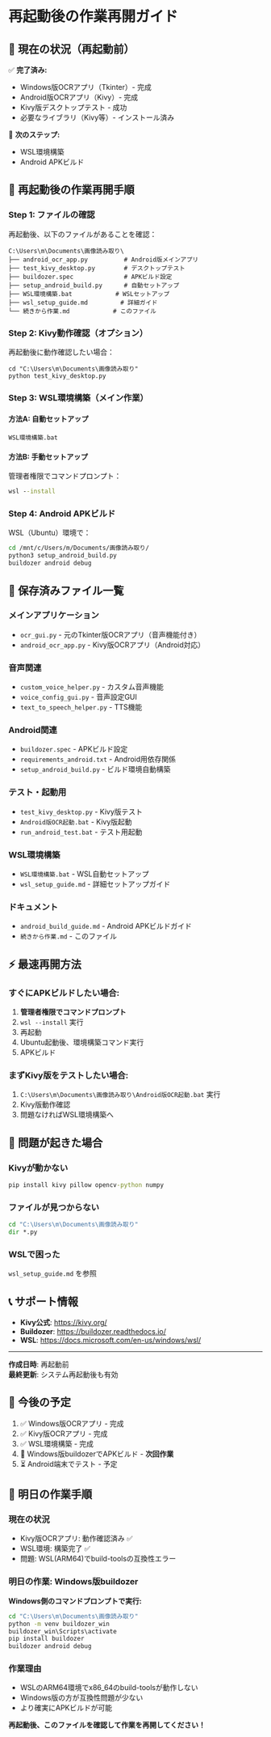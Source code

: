 # 再起動後の作業再開ガイド

## 📍 現在の状況（再起動前）
✅ **完了済み:**
- Windows版OCRアプリ（Tkinter）- 完成
- Android版OCRアプリ（Kivy）- 完成
- Kivy版デスクトップテスト - 成功
- 必要なライブラリ（Kivy等）- インストール済み

🔄 **次のステップ:**
- WSL環境構築
- Android APKビルド

## 🚀 再起動後の作業再開手順

### Step 1: ファイルの確認
再起動後、以下のファイルがあることを確認：

```
C:\Users\m\Documents\画像読み取り\
├── android_ocr_app.py          # Android版メインアプリ
├── test_kivy_desktop.py        # デスクトップテスト
├── buildozer.spec              # APKビルド設定
├── setup_android_build.py      # 自動セットアップ
├── WSL環境構築.bat            # WSLセットアップ
├── wsl_setup_guide.md         # 詳細ガイド
└── 続きから作業.md            # このファイル
```

### Step 2: Kivy動作確認（オプション）
再起動後に動作確認したい場合：

```batch
cd "C:\Users\m\Documents\画像読み取り"
python test_kivy_desktop.py
```

### Step 3: WSL環境構築（メイン作業）

#### **方法A: 自動セットアップ**
```batch
WSL環境構築.bat
```

#### **方法B: 手動セットアップ**
管理者権限でコマンドプロンプト：
```cmd
wsl --install
```

### Step 4: Android APKビルド
WSL（Ubuntu）環境で：
```bash
cd /mnt/c/Users/m/Documents/画像読み取り/
python3 setup_android_build.py
buildozer android debug
```

## 📁 保存済みファイル一覧

### **メインアプリケーション**
- `ocr_gui.py` - 元のTkinter版OCRアプリ（音声機能付き）
- `android_ocr_app.py` - Kivy版OCRアプリ（Android対応）

### **音声関連**
- `custom_voice_helper.py` - カスタム音声機能
- `voice_config_gui.py` - 音声設定GUI
- `text_to_speech_helper.py` - TTS機能

### **Android関連**
- `buildozer.spec` - APKビルド設定
- `requirements_android.txt` - Android用依存関係
- `setup_android_build.py` - ビルド環境自動構築

### **テスト・起動用**
- `test_kivy_desktop.py` - Kivy版テスト
- `Android版OCR起動.bat` - Kivy版起動
- `run_android_test.bat` - テスト用起動

### **WSL環境構築**
- `WSL環境構築.bat` - WSL自動セットアップ
- `wsl_setup_guide.md` - 詳細セットアップガイド

### **ドキュメント**
- `android_build_guide.md` - Android APKビルドガイド
- `続きから作業.md` - このファイル

## ⚡ 最速再開方法

### **すぐにAPKビルドしたい場合:**
1. **管理者権限でコマンドプロンプト**
2. `wsl --install` 実行
3. 再起動
4. Ubuntu起動後、環境構築コマンド実行
5. APKビルド

### **まずKivy版をテストしたい場合:**
1. `C:\Users\m\Documents\画像読み取り\Android版OCR起動.bat` 実行
2. Kivy版動作確認
3. 問題なければWSL環境構築へ

## 🔧 問題が起きた場合

### **Kivyが動かない**
```cmd
pip install kivy pillow opencv-python numpy
```

### **ファイルが見つからない**
```cmd
cd "C:\Users\m\Documents\画像読み取り"
dir *.py
```

### **WSLで困った**
`wsl_setup_guide.md` を参照

## 📞 サポート情報

- **Kivy公式**: https://kivy.org/
- **Buildozer**: https://buildozer.readthedocs.io/
- **WSL**: https://docs.microsoft.com/en-us/windows/wsl/

---
**作成日時**: 再起動前  
**最終更新**: システム再起動後も有効

## 🎯 今後の予定

1. ✅ Windows版OCRアプリ - 完成
2. ✅ Kivy版OCRアプリ - 完成 
3. ✅ WSL環境構築 - 完成
4. 🔄 Windows版buildozerでAPKビルド - **次回作業**
5. ⏳ Android端末でテスト - 予定

## 📌 明日の作業手順

### 現在の状況
- Kivy版OCRアプリ: 動作確認済み ✅
- WSL環境: 構築完了 ✅  
- 問題: WSL(ARM64)でbuild-toolsの互換性エラー

### 明日の作業: Windows版buildozer
**Windows側のコマンドプロンプトで実行:**

```cmd
cd "C:\Users\m\Documents\画像読み取り"
python -m venv buildozer_win
buildozer_win\Scripts\activate
pip install buildozer
buildozer android debug
```

### 作業理由
- WSLのARM64環境でx86_64のbuild-toolsが動作しない
- Windows版の方が互換性問題が少ない
- より確実にAPKビルドが可能

**再起動後、このファイルを確認して作業を再開してください！**
